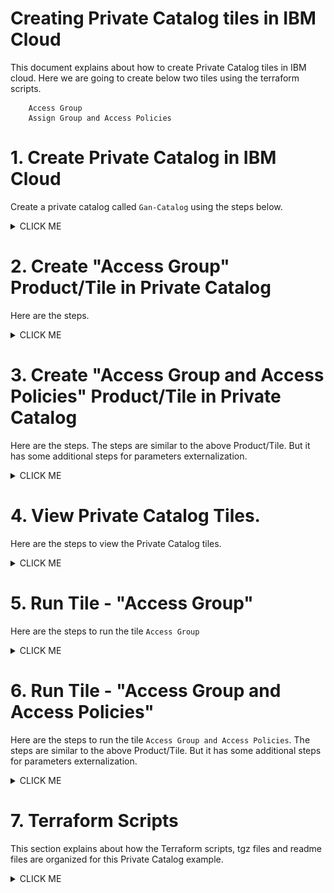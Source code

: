 # Creating Private Catalog tiles in IBM Cloud

This document explains about how to create Private Catalog tiles in IBM cloud. Here we are going to create  below two tiles using the terraform scripts.

```
    Access Group
    Assign Group and Access Policies
```

# 1. Create Private Catalog in IBM Cloud

Create a private catalog called `Gan-Catalog` using the steps below.

<details><summary>CLICK ME</summary>

1. Click on `Manage > Catalog` in ibm cloud web console.

<img src="images/1-PrivateCatalog-01-click-catalog.png" width="600">

<br>

2. Click on `Private Catalogs` .

It shows the private catalogs list.

<img src="images/1-PrivateCatalog-02-click-privatecatalog.png" width="600">

<br>

3. Click on `Create`.

<img src="images/1-PrivateCatalog-03-click-create.png" width="600">

<br>

4. Enter the details.

<img src="images/1-PrivateCatalog-04-create.png" width="600">

<br>

5. Click on `Create` button in the above screen.

It shows the created private catalog screen with empty product/tiles list. 

<img src="images/1-PrivateCatalog-05-add-product.png" width="600">

<br>

</details>

# 2. Create "Access Group" Product/Tile in Private Catalog

Here are the steps. 

<details><summary>CLICK ME</summary>

1. Click on `Add Product` in the above screen (`Gan-Catalog` page).

2. Enter the `tgz` file in the Add product page.

<img src="images/AddCatalogProduct-ag-02-addproduct-1.png" width="600">

The `tgz` it is a compressed form of a terraform scripts that we want to execute on click of this tile.

Here we are giving the below `tgz` file.

https://github.com/GandhiCloudLab/ibm-cloud-private-catalog-iam-ag/blob/master/tgz/AccessGroup-0.0.1.tgz

 The explanation about the terraform files are given under following sections.

3. It reads .tgz file and shows the `content type` and `name`.

<img src="images/AddCatalogProduct-ag-02-addproduct-3.png" width="600">

<br>

4. The product is created and need to update few more details..

Click on the "Select at least .." link.

<img src="images/AddCatalogProduct-ag-03-updateproduct-3.png" width="600">

<br>

5. Enter the `Product Name` and `Catagories and Filters` details.

<img src="images/AddCatalogProduct-ag-03-updateproduct-4.png" width="600">

<br>

6. Enter the `Documentation URL` and `Short Description` details.

The documentation url, is the readme file that could keep it in your terraform scripts folder.

https://github.com/GandhiCloudLab/ibm-cloud-private-catalog-iam-ag/blob/master/terraform/accessgroup/readme.md

<img src="images/AddCatalogProduct-ag-03-updateproduct-5.png" width="600">

<br>

7. Enter the `Readme` details.

<img src="images/AddCatalogProduct-ag-03-updateproduct-7-readme.png" width="600">

<br>

8. Click on the `Update` button to save the changes.

<img src="images/AddCatalogProduct-ag-04-update.png" width="600">

<br>

9. Click on the `Validate` button to validate the terraform script.

<img src="images/AddCatalogProduct-ag-05-validate.png" width="600">

<br>

10. Click on the `Publish to Account` button to publish the Product/Tile.

You can see the status of the Validate here, before you publish.

<img src="images/AddCatalogProduct-ag-06-publish.png" width="600">

<br>

11. The Product/Tile is published.

You can click on `Gan-Catalog` to go back to Private Catalog page. 

<img src="images/AddCatalogProduct-ag-07-published.png" width="600">

</details>


# 3. Create "Access Group and Access Policies" Product/Tile in Private Catalog

Here are the steps. The steps are similar to the above Product/Tile. But it has some additional steps for parameters externalization.

<details><summary>CLICK ME</summary>

1. Click on `Add Product` in `Gan-Catalog` page.

<img src="images/AddCatalogProduct-AGAP-02-addproduct-1.png" width="600">

2. Enter the `tgz` file in the Add product page.

<img src="images/AddCatalogProduct-AGAP-02-addproduct-2.png" width="600">

The `tgz` it is a compressed form of a terraform scripts that we want to execute on click of this tile.

Here we are giving the below `tgz` file. 

https://github.com/GandhiCloudLab/ibm-cloud-private-catalog-iam-ag/blob/master/tgz/AccessGroup-AccessPolicy-0.0.1.tgz

The explanation about the terraform files are given under following sections.

3. It reads .tgz file and shows `content type` and `name`.

4. The product is created and need to update few more details..

Click on the "Select at least .." link.

<img src="images/AddCatalogProduct-AGAP-02-addproduct-3-configure.png" width="600">

5. Enter the `Product Name` and `Catagories and Filters` details.

<img src="images/AddCatalogProduct-AGAP-03-updateproduct-1-name.png" width="600">

<img src="images/AddCatalogProduct-AGAP-03-updateproduct-2-catagories.png" width="600">

6. Enter the `Documentation URL` and `Short Description` details.

The documentation url, is the readme file that could keep it in your terraform scripts folder.

https://github.com/GandhiCloudLab/ibm-cloud-private-catalog-iam-ag/blob/master/terraform/accessgroup-accesspolicy/readme.md

<img src="images/AddCatalogProduct-AGAP-03-updateproduct-3-desc.png" width="600">

8. Click on the `Add Deployment Values` link to expose the user param variables.

<img src="images/AddCatalogProduct-AGAP-03-updateproduct-4-param-1.png" width="600">

It display the values like this from the terrraform scripts.

<img src="images/AddCatalogProduct-AGAP-03-updateproduct-4-param-2.png" width="600">

9. Check all the checkboxes and Click on `Add Deployment Values` button.

<img src="images/AddCatalogProduct-AGAP-03-updateproduct-4-param-3.png" width="600">

It display the values like this.

<img src="images/AddCatalogProduct-AGAP-03-updateproduct-4-param-4.png" width="600">

10. Enter the `Readme` details.

<img src="images/AddCatalogProduct-AGAP-03-updateproduct-5-readme.png" width="600">

11. Click on the `Update` button to save the changes.

<img src="images/AddCatalogProduct-AGAP-03-updateproduct-6-update.png" width="600">

12. Click on the `Validate` button to validate the terraform script.

<img src="images/AddCatalogProduct-AGAP-03-updateproduct-7-validate.png" width="600">

13. Click on the `Publish to Account` button to publish the Product/Tile.

You can see the status of the Validate here, before you publish.

<img src="images/AddCatalogProduct-AGAP-03-updateproduct-8-publish.png" width="600">

14. The Product/Tile is published.

You can click on `Gan-Catalog` to go back to Private Catalog page. 

<img src="images/AddCatalogProduct-AGAP-03-updateproduct-9-publsihed.png" width="600">

14. The `Gan-Catalog` list is displayed. 

<img src="images/AddCatalogProduct-AGAP-03-updateproduct-9-publsihed2.png" width="600">


</details>


# 4. View Private Catalog Tiles. 

Here are the steps to view the Private Catalog tiles.

<details><summary>CLICK ME</summary>

1. Click on `Catalog` in ibm cloud web console.

<img src="images/RunTile-01-click-catalog.png" width="600">

2. Choose the `Gan-Catalog` menu.

<img src="images/RunTile-02-click-gan-catalog.png" width="600">

3. It shows the 2 tiles that we created.

<img src="images/RunTile-03-tiles.png" width="600">

</details>


# 5. Run Tile - "Access Group"

Here are the steps to run the tile `Access Group`

<details><summary>CLICK ME</summary>

1. Click on `Access Group` tile listed in the `Gan-Catalog` private catalog (See the previous section to open it) .

<img src="images/RunTile-03-tiles.png" width="600">

2. It shows the tile details page.

<img src="images/RunTile-AG-01-details.png" width="600">

3. It shows the readme that we have entered

<img src="images/RunTile-AG-02-readme.png" width="600">

4. By clicking on `Doc` link, it shows the readme.me that we have linked

<img src="images/RunTile-AG-03-readme-doc.png" width="600">

5. Click on `Install` link, run the tile to create access group in the IAM.

<img src="images/RunTile-AG-04-install.png" width="600">

6. It shows `Apply Plan` which indicates the status of the execution.

<img src="images/RunTile-AG-05-apply-plan.png" width="600">

7. Execution is completed.

<img src="images/RunTile-AG-06-apply-plan-completed.png" width="600">

8. Here is the logs.

<img src="images/RunTile-AG-07-logs.png" width="600">

9. Click on `Manage > Access (IAM)` in ibm cloud web console to view the created Access Groups.

<img src="images/RunTile-AG-08-Click-IAM.png" width="600">

9. Click on `Access Groups` menu and you can see the created Access Groups.

<img src="images/RunTile-AG-09-See-ag.png" width="600">

</details>


# 6. Run Tile - "Access Group and Access Policies" 

Here are the steps to run the tile `Access Group and Access Policies`. The steps are similar to the above Product/Tile. But it has some additional steps for parameters externalization.

<details><summary>CLICK ME</summary>

1. Click on `Access Group and Access Policy` tile listed in the `Gan-Catalog` private catalog (See the previous section to open it) .

<img src="images/RunTile-AGAP-01-click-tile.png" width="600">

2. It shows the tile details page.

<img src="images/RunTile-AGAP-02-details.png" width="600">

3. It shows the readme that we have entered

<img src="images/RunTile-AGAP-03-readme.png" width="600">

4. By clicking on `Doc` link, it shows the readme.me that we have linked

<img src="images/RunTile-AG-03-readme-doc.png" width="600">

5. Click on `Parameters with Default values` link, it give parameters to the tile.

<img src="images/RunTile-AGAP-04-click-param.png" width="600">

6. It shows the default values as below.

<img src="images/RunTile-AGAP-05-param-default.png" width="600">

7. Chang the values as per the need.

<img src="images/RunTile-AGAP-06-param-modify.png" width="600">

8. Click on `Install` link in the above screen to run the tile to create access group and access policies in the IAM.

9. It shows `Apply Plan` which indicates the status of the execution and the execution is completed.

<img src="images/RunTile-AGAP-07-executed.png" width="600">

10. Click on `Manage > Access (IAM)` in ibm cloud web console to view the created Access Groups and access policies.

<img src="images/RunTile-AGAP-08-result1.png" width="600">
<img src="images/RunTile-AGAP-08-result2.png" width="600">

</details>


# 7. Terraform Scripts

This section explains about how the Terraform scripts, tgz files and readme files are organized for this Private Catalog example.

<details><summary>CLICK ME</summary>

The root folder of this GIT repo contains the below folders.

```
    terraform
    tgz
    install
```

<img src="images/Terraform01-root.png" width="600">

## 7.1 terraform

The terraform folder contains the 2 folders to have terraform scripts for those 2 tiles.

<img src="images/Terraform02-terraform.png" width="600">

### accessgroup tile

Access group tile contains the below files.

<img src="images/Terraform03-ag-files.png" width="600">

Here is the main file.

<img src="images/Terraform05-ag-details.png" width="600">

### accessgroup-accesspolicy tile

Access Group and Access Policy tile contains the below files.

<img src="images/Terraform06-agap-files.png" width="600">

Here is the main file.

<img src="images/Terraform07-agap-details.png" width="600">

Here is the external parameter related variables.

<img src="images/Terraform07-agap-variables.png" width="600">


## 7.2 tgz

Contains .tgz files of the terraform scripts

<img src="images/Terraform08-tgz-files.png" width="600">

Note : Here .tgz files are stored in the tgz folder. As a best practice it should be stored as part of the Git Tag Release.

## 7.3 install

Contains script files to create tgz files from the terraform folder. 

You can run `2-create-tgz-commit.sh` file to create tgz file and commit to git.

<img src="images/Terraform08-tgz-files.png" width="600">


</details>
